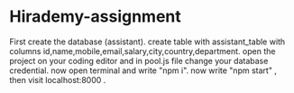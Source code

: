 # Hirademy-assignment

First create the database (assistant).
create table with assistant_table with columns id,name,mobile,email,salary,city,country,department.
open the project on your coding editor and in pool.js file change your database credential.
now open terminal and write "npm i".
now write "npm start" , then visit localhost:8000 . 

